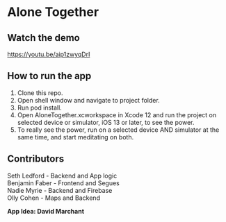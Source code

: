 # Alone Together

## Watch the demo
https://youtu.be/aip1zwyqDrI

## How to run the app 
  1. Clone this repo.
  2. Open shell window and navigate to project folder.
  3. Run pod install.
  4. Open AloneTogether.xcworkspace in Xcode 12 and run the project on selected device or simulator, iOS 13 or later, to see the power.  
  5. To really see the power, run on a selected device AND simulator at the same time, and start meditating on both.


## Contributors
Seth Ledford - Backend and App logic  
Benjamin Faber - Frontend and Segues  
Nadie Myrie - Backend and Firebase  
Olly Cohen - Maps and Backend  

**App Idea: David Marchant**
